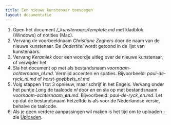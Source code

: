 ```yaml
---
title: Een nieuwe kunstenaar toevoegen
layout: documentatie
---
```


1. Open het document */_kunstenaars/template.md* met kladblok (Windows) of notities (Mac).
2. Vervang de voorbeeldnaam *Christiane Zeghers* door de naam van de nieuwe kunstenaar. De *Ondertitel* wordt getoond in de lijst van kunstenaars.
3. Vervang *Keramiek* door een woordje uitleg over de nieuwe kunstenaar, of verwijder het.
4. Sla het document op met als bestandsnaam *voornaam-achternaam_nl.md*. Vermijd accenten en spaties. Bijvoorbeeld: *paul-de-ryck_nl.md* of *horst-goebbels_nl.md*
5. Volg stappen 1 tot 3 opnieuw, maar schrijf in het Engels. Vervang onder het puntje *Lang* de taalcode *nl* door *en* en sla op met bestandsnaam *voornaam-achternaam_**en**.md*. Bijvoorbeeld: *paul-de-ryck_en.md*. Let op dat de bestandsnaam hetzelfde is als voor de Nederlandse versie, behalve de taalcode.
6. Als je geen verdere aanpassingen wil maken is het tijd om te uploaden - zie [Uploaden](/documentatie/uploaden.html).
